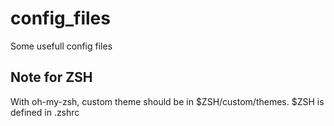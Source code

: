 # config_files
Some usefull config files

## Note for ZSH
With oh-my-zsh, custom theme should be in $ZSH/custom/themes. $ZSH is defined in .zshrc


